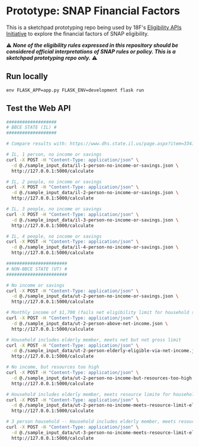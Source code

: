 # Prototype: SNAP Financial Factors

This is a sketchpad prototyping repo being used by 18F's [Eligibility APIs Initiative](https://github.com/18F/eligibility-rules-service/blob/master/README.md) to explore the financial factors of SNAP eligibility.

:warning: ***None of the eligibility rules expressed in this repository should be considered official interpretations of SNAP rules or policy. This is a sketchpad prototyping repo only.*** :warning:

## Run locally

```
env FLASK_APP=app.py FLASK_ENV=development flask run
```



## Test the Web API

```sh
###################
# BBCE STATE (IL) #
###################

# Compare results with: https://www.dhs.state.il.us/page.aspx?item=33412

# IL, 1 person, no income or savings
curl -X POST -H "Content-Type: application/json" \
  -d @./sample_input_data/il-1-person-no-income-or-savings.json \
  http://127.0.0.1:5000/calculate

# IL, 2 people, no income or savings
curl -X POST -H "Content-Type: application/json" \
  -d @./sample_input_data/il-2-person-no-income-or-savings.json \
  http://127.0.0.1:5000/calculate

# IL, 3 people, no income or savings
curl -X POST -H "Content-Type: application/json" \
  -d @./sample_input_data/il-3-person-no-income-or-savings.json \
  http://127.0.0.1:5000/calculate

# IL, 4 people, no income or savings
curl -X POST -H "Content-Type: application/json" \
  -d @./sample_input_data/il-4-person-no-income-or-savings.json \
  http://127.0.0.1:5000/calculate

#######################
# NON-BBCE STATE (UT) #
#######################

# No income or savings
curl -X POST -H "Content-Type: application/json" \
  -d @./sample_input_data/ut-2-person-no-income-or-savings.json \
  http://127.0.0.1:5000/calculate

# Monthly income of $1,700 (fails net eligibility limit for household size and state)
curl -X POST -H "Content-Type: application/json" \
  -d @./sample_input_data/ut-2-person-above-net-income.json \
  http://127.0.0.1:5000/calculate

# Household includes elderly member, meets net but not gross limit
curl -X POST -H "Content-Type: application/json" \
  -d @./sample_input_data/ut-2-person-elderly-eligible-via-net-income.json \
  http://127.0.0.1:5000/calculate

# No income, but resources too high
curl -X POST -H "Content-Type: application/json" \
  -d @./sample_input_data/ut-2-person-no-income-but-resources-too-high.json \
  http://127.0.0.1:5000/calculate

# Household includes elderly member, meets resource limite for household w/ elderly member
curl -X POST -H "Content-Type: application/json" \
  -d @./sample_input_data/ut-2-person-no-income-meets-resource-limit-elderly.json \
  http://127.0.0.1:5000/calculate

# 3 person household -- Household includes elderly member, meets resource limite for household w/ elderly member
curl -X POST -H "Content-Type: application/json" \
  -d @./sample_input_data/ut-3-person-no-income-meets-resource-limit-elderly.json \
  http://127.0.0.1:5000/calculate
```